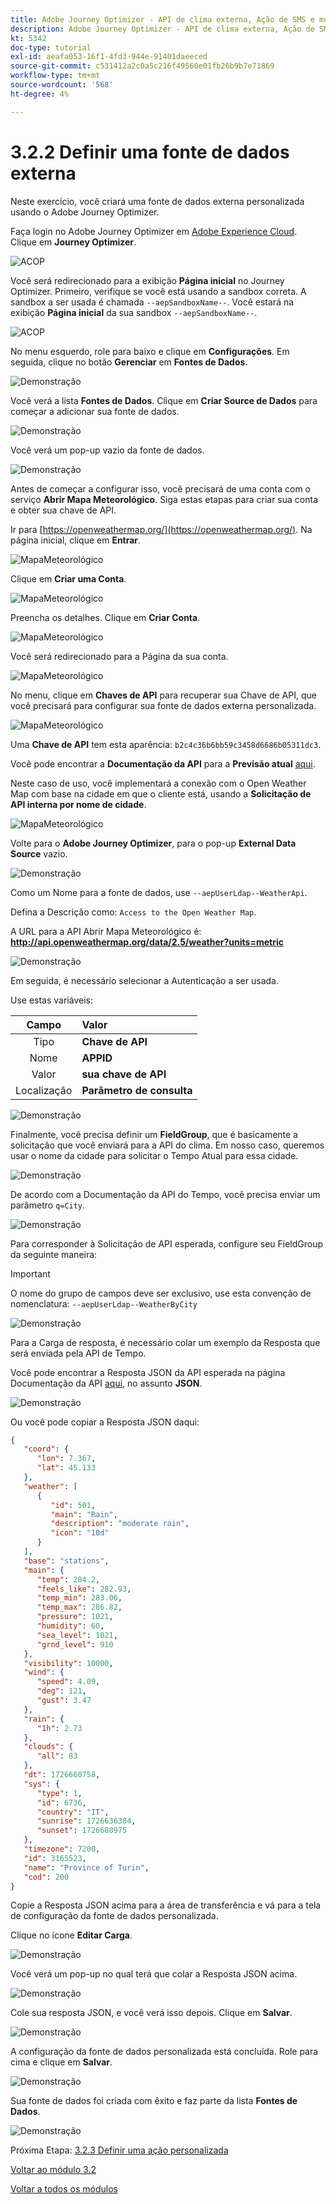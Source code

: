 ```yaml
---
title: Adobe Journey Optimizer - API de clima externa, Ação de SMS e muito mais - Definir uma fonte de dados externa
description: Adobe Journey Optimizer - API de clima externa, Ação de SMS e muito mais - Definir uma fonte de dados externa
kt: 5342
doc-type: tutorial
exl-id: aeafa053-16f1-4fd3-944e-91401daeeced
source-git-commit: c531412a2c0a5c216f49560e01fb26b9b7e71869
workflow-type: tm+mt
source-wordcount: '568'
ht-degree: 4%

---
```


# 3.2.2 Definir uma fonte de dados externa

Neste exercício, você criará uma fonte de dados externa personalizada usando o Adobe Journey Optimizer.

Faça login no Adobe Journey Optimizer em [Adobe Experience Cloud](https://experience.adobe.com). Clique em **Journey Optimizer**.

![ACOP](./../../../modules/ajo-b2c/module3.1/images/acophome.png)

Você será redirecionado para a exibição **Página inicial** no Journey Optimizer. Primeiro, verifique se você está usando a sandbox correta. A sandbox a ser usada é chamada `--aepSandboxName--`. Você estará na exibição **Página inicial** da sua sandbox `--aepSandboxName--`.

![ACOP](./../../../modules/ajo-b2c/module3.1/images/acoptriglp.png)

No menu esquerdo, role para baixo e clique em **Configurações**. Em seguida, clique no botão **Gerenciar** em **Fontes de Dados**.

![Demonstração](./images/menudatasources.png)

Você verá a lista **Fontes de Dados**.
Clique em **Criar Source de Dados** para começar a adicionar sua fonte de dados.

![Demonstração](./images/dshome.png)

Você verá um pop-up vazio da fonte de dados.

![Demonstração](./images/emptyds.png)

Antes de começar a configurar isso, você precisará de uma conta com o serviço **Abrir Mapa Meteorológico**. Siga estas etapas para criar sua conta e obter sua chave de API.

Ir para [https://openweathermap.org/](https://openweathermap.org/). Na página inicial, clique em **Entrar**.

![MapaMeteorológico](./images/owm.png)

Clique em **Criar uma Conta**.

![MapaMeteorológico](./images/owm1.png)

Preencha os detalhes. Clique em **Criar Conta**.

![MapaMeteorológico](./images/owm2.png)

Você será redirecionado para a Página da sua conta.

![MapaMeteorológico](./images/owm4.png)

No menu, clique em **Chaves de API** para recuperar sua Chave de API, que você precisará para configurar sua fonte de dados externa personalizada.

![MapaMeteorológico](./images/owm5.png)

Uma **Chave de API** tem esta aparência: `b2c4c36b6bb59c3458d6686b05311dc3`.

Você pode encontrar a **Documentação da API** para a **Previsão atual** [aqui](https://openweathermap.org/current).

Neste caso de uso, você implementará a conexão com o Open Weather Map com base na cidade em que o cliente está, usando a **Solicitação de API interna por nome de cidade**.

![MapaMeteorológico](./images/owm6.png)

Volte para o **Adobe Journey Optimizer**, para o pop-up **External Data Source** vazio.

![Demonstração](./images/emptyds.png)

Como um Nome para a fonte de dados, use `--aepUserLdap--WeatherApi`.

Defina a Descrição como: `Access to the Open Weather Map`.

A URL para a API Abrir Mapa Meteorológico é: **http://api.openweathermap.org/data/2.5/weather?units=metric**

![Demonstração](./images/dsname.png)

Em seguida, é necessário selecionar a Autenticação a ser usada.

Use estas variáveis:

| Campo | Valor |
|:-----------------------:| :-----------------------|
| Tipo | **Chave de API** |
| Nome | **APPID** |
| Valor | **sua chave de API** |
| Localização | **Parâmetro de consulta** |

![Demonstração](./images/dsauth.png)

Finalmente, você precisa definir um **FieldGroup**, que é basicamente a solicitação que você enviará para a API do clima. Em nosso caso, queremos usar o nome da cidade para solicitar o Tempo Atual para essa cidade.

![Demonstração](./images/fg.png)

De acordo com a Documentação da API do Tempo, você precisa enviar um parâmetro `q=City`.

![Demonstração](./images/owmapi.png)

Para corresponder à Solicitação de API esperada, configure seu FieldGroup da seguinte maneira:

>[!IMPORTANT]
>
>O nome do grupo de campos deve ser exclusivo, use esta convenção de nomenclatura: `--aepUserLdap--WeatherByCity`

![Demonstração](./images/fg1.png)

Para a Carga de resposta, é necessário colar um exemplo da Resposta que será enviada pela API de Tempo.

Você pode encontrar a Resposta JSON da API esperada na página Documentação da API [aqui](https://openweathermap.org/current), no assunto **JSON**.

![Demonstração](./images/owmapi1.png)

Ou você pode copiar a Resposta JSON daqui:

```json
{
   "coord": {
      "lon": 7.367,
      "lat": 45.133
   },
   "weather": [
      {
         "id": 501,
         "main": "Rain",
         "description": "moderate rain",
         "icon": "10d"
      }
   ],
   "base": "stations",
   "main": {
      "temp": 284.2,
      "feels_like": 282.93,
      "temp_min": 283.06,
      "temp_max": 286.82,
      "pressure": 1021,
      "humidity": 60,
      "sea_level": 1021,
      "grnd_level": 910
   },
   "visibility": 10000,
   "wind": {
      "speed": 4.09,
      "deg": 121,
      "gust": 3.47
   },
   "rain": {
      "1h": 2.73
   },
   "clouds": {
      "all": 83
   },
   "dt": 1726660758,
   "sys": {
      "type": 1,
      "id": 6736,
      "country": "IT",
      "sunrise": 1726636384,
      "sunset": 1726680975
   },
   "timezone": 7200,
   "id": 3165523,
   "name": "Province of Turin",
   "cod": 200
}    
```

Copie a Resposta JSON acima para a área de transferência e vá para a tela de configuração da fonte de dados personalizada.

Clique no ícone **Editar Carga**.

![Demonstração](./images/owmapi2.png)

Você verá um pop-up no qual terá que colar a Resposta JSON acima.

![Demonstração](./images/owmapi3.png)

Cole sua resposta JSON, e você verá isso depois. Clique em **Salvar**.

![Demonstração](./images/owmapi4.png)

A configuração da fonte de dados personalizada está concluída. Role para cima e clique em **Salvar**.

![Demonstração](./images/dssave.png)

Sua fonte de dados foi criada com êxito e faz parte da lista **Fontes de Dados**.

![Demonstração](./images/dslist.png)

Próxima Etapa: [3.2.3 Definir uma ação personalizada](./ex3.md)

[Voltar ao módulo 3.2](journey-orchestration-external-weather-api-sms.md)

[Voltar a todos os módulos](../../../overview.md)

